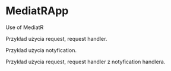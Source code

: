 # MediatRApp
Use of MediatR

Przykład użycia request, request handler.

Przyklad użycia notyfication.

Przykład użycia request, request handler z notyfication handlera.
